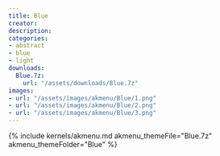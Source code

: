 ```yaml
---
title: Blue
creator: 
description: 
categories:
- abstract
- blue
- light
downloads:
  Blue.7z:
    url: "/assets/downloads/Blue.7z"
images:
- url: "/assets/images/akmenu/Blue/1.png"
- url: "/assets/images/akmenu/Blue/2.png"
- url: "/assets/images/akmenu/Blue/3.png"
---
```


{% include kernels/akmenu.md akmenu_themeFile="Blue.7z" akmenu_themeFolder="Blue" %}
